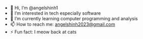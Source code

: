 - 👋 Hi, I’m @angelshinh1
- 👀 I’m interested in tech especially software
- 🌱 I’m currently learning computer programming and analysis
- 📫 How to reach me: angelshinh2023@gmail.com
- ⚡ Fun fact: I meow back at cats

